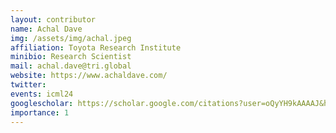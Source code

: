 ```yaml
---
layout: contributor
name: Achal Dave
img: /assets/img/achal.jpeg 
affiliation: Toyota Research Institute
minibio: Research Scientist
mail: achal.dave@tri.global
website: https://www.achaldave.com/
twitter: 
events: icml24
googlescholar: https://scholar.google.com/citations?user=oQyYH9kAAAAJ&hl=en
importance: 1
---
```

